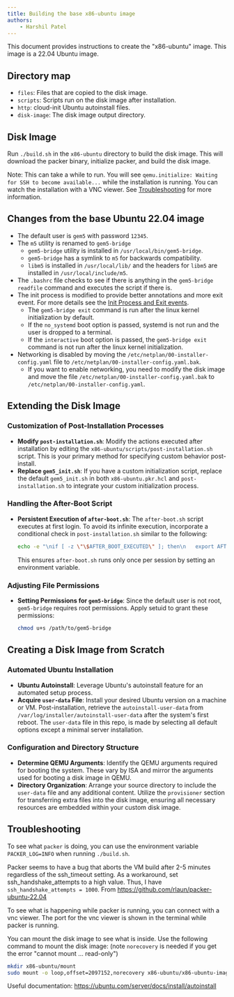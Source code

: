 ```yaml
---
title: Building the base x86-ubuntu image
authors:
    - Harshil Patel
---
```


This document provides instructions to create the "x86-ubuntu" image. This image is a 22.04 Ubuntu image.

## Directory map

- `files`: Files that are copied to the disk image.
- `scripts`: Scripts run on the disk image after installation.
- `http`: cloud-init Ubuntu autoinstall files.
- `disk-image`: The disk image output directory.

## Disk Image

Run `./build.sh` in the `x86-ubuntu` directory to build the disk image.
This will download the packer binary, initialize packer, and build the disk image.

Note: This can take a while to run.
You will see `qemu.initialize: Waiting for SSH to become available...` while the installation is running.
You can watch the installation with a VNC viewer.
See [Troubleshooting](#troubleshooting) for more information.

## Changes from the base Ubuntu 22.04 image

- The default user is `gem5` with password `12345`.
- The `m5` utility is renamed to `gem5-bridge`
  - `gem5-bridge` utility is installed in `/usr/local/bin/gem5-bridge`.
  - `gem5-bridge` has a symlink to `m5` for backwards compatibility.
  - `libm5` is installed in `/usr/local/lib/` and the headers for `libm5` are installed in `/usr/local/include/m5`.
- The `.bashrc` file checks to see if there is anything in the `gem5-bridge readfile` command and executes the script if there is.
- The init process is modified to provide better annotations and more exit event. For more details see the [Init Process and Exit events](README.md#init-process-and-exit-events).
  - The `gem5-bridge exit` command is run after the linux kernel initialization by default.
  - If the `no_systemd` boot option is passed, systemd is not run and the user is dropped to a terminal.
  - If the `interactive` boot option is passed, the `gem5-bridge exit` command is not run after the linux kernel initialization.
- Networking is disabled by moving the `/etc/netplan/00-installer-config.yaml` file to `/etc/netplan/00-installer-config.yaml.bak`.
  - If you want to enable networking, you need to modify the disk image and move the file `/etc/netplan/00-installer-config.yaml.bak` to `/etc/netplan/00-installer-config.yaml`.

## Extending the Disk Image

### Customization of Post-Installation Processes
- **Modify `post-installation.sh`**: Modify the actions executed after installation by editing the `x86-ubuntu/scripts/post-installation.sh` script. This is your primary method for specifying custom behavior post-install.
- **Replace `gem5_init.sh`**: If you have a custom initialization script, replace the default `gem5_init.sh` in both `x86-ubuntu.pkr.hcl` and `post-installation.sh` to integrate your custom initialization process.

### Handling the After-Boot Script
- **Persistent Execution of `after-boot.sh`**: The `after-boot.sh` script executes at first login. To avoid its infinite execution, incorporate a conditional check in `post-installation.sh` similar to the following:
  ```sh
  echo -e "\nif [ -z \"\$AFTER_BOOT_EXECUTED\" ]; then\n   export AFTER_BOOT_EXECUTED=1\n    /home/gem5/after_boot.sh\nfi\n" >> /home/gem5/.bashrc
  ```
  This ensures `after-boot.sh` runs only once per session by setting an environment variable.

### Adjusting File Permissions
- **Setting Permissions for `gem5-bridge`**: Since the default user is not root, `gem5-bridge` requires root permissions. Apply setuid to grant these permissions:
  ```sh
  chmod u+s /path/to/gem5-bridge
  ```

## Creating a Disk Image from Scratch

### Automated Ubuntu Installation
- **Ubuntu Autoinstall**: Leverage Ubuntu's autoinstall feature for an automated setup process.
- **Acquire `user-data` File**: Install your desired Ubuntu version on a machine or VM. Post-installation, retrieve the `autoinstall-user-data` from `/var/log/installer/autoinstall-user-data` after the system's first reboot. The `user-data` file in this repo, is made by selecting all default options except a minimal server installation.

### Configuration and Directory Structure
- **Determine QEMU Arguments**: Identify the QEMU arguments required for booting the system. These vary by ISA and mirror the arguments used for booting a disk image in QEMU.
- **Directory Organization**: Arrange your source directory to include the `user-data` file and any additional content. Utilize the `provisioner` section for transferring extra files into the disk image, ensuring all necessary resources are embedded within your custom disk image.

## Troubleshooting

To see what `packer` is doing, you can use the environment variable `PACKER_LOG=INFO` when running `./build.sh`.

Packer seems to have a bug that aborts the VM build after 2-5 minutes regardless of the ssh_timeout setting.
As a workaround, set ssh_handshake_attempts to a high value.
Thus, I have `ssh_handshake_attempts = 1000`.
From <https://github.com/rlaun/packer-ubuntu-22.04>

To see what is happening while packer is running, you can connect with a vnc viewer.
The port for the vnc viewer is shown in the terminal while packer is running.

You can mount the disk image to see what is inside.
Use the following command to mount the disk image:
(note `norecovery` is needed if you get the error "cannot mount ... read-only")

```sh
mkdir x86-ubuntu/mount
sudo mount -o loop,offset=2097152,norecovery x86-ubuntu/x86-ubuntu-image/x86-ubuntu x86-ubuntu/mount
```

Useful documentation: https://ubuntu.com/server/docs/install/autoinstall